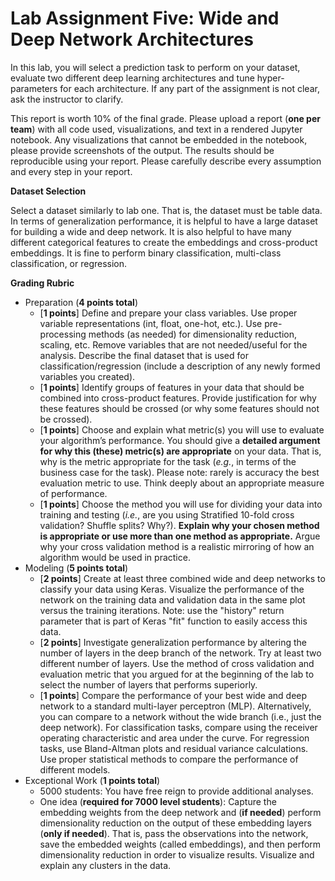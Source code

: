 # Lab Assignment Five: Wide and Deep Network Architectures
In this lab, you will select a prediction task to perform on your dataset, evaluate two different deep learning architectures and tune hyper-parameters for each architecture. If any part of the assignment is not clear, ask the instructor to clarify. 

This report is worth 10% of the final grade. Please upload a report (**one per team**) with all code used, visualizations, and text in a rendered Jupyter notebook. Any visualizations that cannot be embedded in the notebook, please provide screenshots of the output. The results should be reproducible using your report. Please carefully describe every assumption and every step in your report.

**Dataset Selection**

Select a dataset similarly to lab one. That is, the dataset must be table data. In terms of generalization performance, it is helpful to have a large dataset for building a wide and deep network. It is also helpful to have many different categorical features to create the embeddings and cross-product embeddings. It is fine to perform binary classification, multi-class classification, or regression.

**Grading Rubric**

- Preparation (**4 points total**)
  - [**1 points**] Define and prepare your class variables. Use proper variable representations (int, float, one-hot, etc.). Use pre-processing methods (as needed) for dimensionality reduction, scaling, etc. Remove variables that are not needed/useful for the analysis. Describe the final dataset that is used for classification/regression (include a description of any newly formed variables you created). 
  - [**1 points**] Identify groups of features in your data that should be combined into cross-product features. Provide justification for why these features should be crossed (or why some features should not be crossed). 
  - [**1 points**] Choose and explain what metric(s) you will use to evaluate your algorithm’s performance. You should give a **detailed argument for why this (these) metric(s) are appropriate** on your data. That is, why is the metric appropriate for the task (*e.g.*, in terms of the business case for the task). Please note: rarely is accuracy the best evaluation metric to use. Think deeply about an appropriate measure of performance.
  - [**1 points**] Choose the method you will use for dividing your data into training and testing (*i.e.*, are you using Stratified 10-fold cross validation? Shuffle splits? Why?). **Explain why your chosen method is appropriate or use more than one method as appropriate.** Argue why your cross validation method is a realistic mirroring of how an algorithm would be used in practice. 
- Modeling (**5 points total**)
  - [**2 points**] Create at least three combined wide and deep networks to classify your data using Keras. Visualize the performance of the network on the training data and validation data in the same plot versus the training iterations. Note: use the "history" return parameter that is part of Keras "fit" function to easily access this data.
  - [**2 points**] Investigate generalization performance by altering the number of layers in the deep branch of the network. Try at least two different number of layers. Use the method of cross validation and evaluation metric that you argued for at the beginning of the lab to select the number of layers that performs superiorly. 
  - [**1 points**] Compare the performance of your best wide and deep network to a standard multi-layer perceptron (MLP). Alternatively, you can compare to a network without the wide branch (i.e., just the deep network). For classification tasks, compare using the receiver operating characteristic and area under the curve. For regression tasks, use Bland-Altman plots and residual variance calculations.  Use proper statistical methods to compare the performance of different models.  
- Exceptional Work (**1 points total**)
  - 5000 students: You have free reign to provide additional analyses.
  - One idea (**required for 7000 level students**): Capture the embedding weights from the deep network and (**if needed**) perform dimensionality reduction on the output of these embedding layers (**only if needed**). That is, pass the observations into the network, save the embedded weights (called embeddings), and then perform  dimensionality reduction in order to visualize results. Visualize and explain any clusters in the data.
